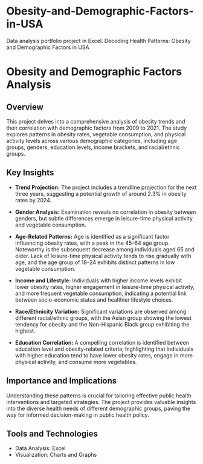 # Obesity-and-Demographic-Factors-in-USA
Data analysis portfolio project in Excel. Decoding Health Patterns: Obesity and Demographic Factors in USA

# Obesity and Demographic Factors Analysis

## Overview

This project delves into a comprehensive analysis of obesity trends and their correlation with demographic factors from 2009 to 2021. The study explores patterns in obesity rates, vegetable consumption, and physical activity levels across various demographic categories, including age groups, genders, education levels, income brackets, and racial/ethnic groups.

## Key Insights

- **Trend Projection:** The project includes a trendline projection for the next three years, suggesting a potential growth of around 2.3% in obesity rates by 2024.
  
- **Gender Analysis:** Examination reveals no correlation in obesity between genders, but subtle differences emerge in leisure-time physical activity and vegetable consumption.

- **Age-Related Patterns:** Age is identified as a significant factor influencing obesity rates, with a peak in the 45–64 age group. Noteworthy is the subsequent decrease among individuals aged 65 and older. Lack of leisure-time physical activity tends to rise gradually with age, and the age group of 18–24 exhibits distinct patterns in low vegetable consumption.

- **Income and Lifestyle:** Individuals with higher income levels exhibit lower obesity rates, higher engagement in leisure-time physical activity, and more frequent vegetable consumption, indicating a potential link between socio-economic status and healthier lifestyle choices.

- **Race/Ethnicity Variation:** Significant variations are observed among different racial/ethnic groups, with the Asian group showing the lowest tendency for obesity and the Non-Hispanic Black group exhibiting the highest.

- **Education Correlation:** A compelling correlation is identified between education level and obesity-related criteria, highlighting that individuals with higher education tend to have lower obesity rates, engage in more physical activity, and consume more vegetables.

## Importance and Implications

Understanding these patterns is crucial for tailoring effective public health interventions and targeted strategies. The project provides valuable insights into the diverse health needs of different demographic groups, paving the way for informed decision-making in public health policy.

## Tools and Technologies

- Data Analysis: Excel
- Visualization: Charts and Graphs

